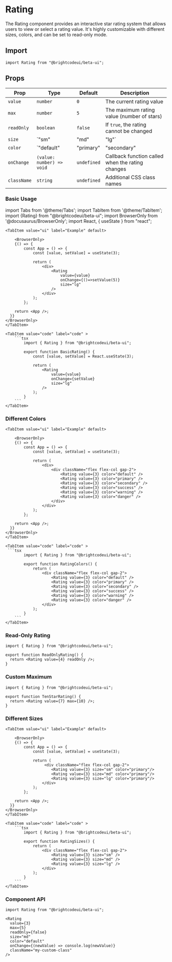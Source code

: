 # Rating

The Rating component provides an interactive star rating system that allows users to view or select a rating value. It's highly customizable with different sizes, colors, and can be set to read-only mode.

## Import

```tsx
import Rating from "@brightcodeui/beta-ui";
```

## Props

| Prop | Type | Default | Description
|-----|-----|-----|-----
| `value` | `number` | `0` | The current rating value
| `max` | `number` | `5` | The maximum rating value (number of stars)
| `readOnly` | `boolean` | `false` | If `true`, the rating cannot be changed
| `size` | `"sm" | "md" | "lg"` | `"md"` | The size of the rating stars
| `color` | `"default" | "primary" | "secondary" | "success" | "warning" | "danger"` | `"default"` | The color theme of the rating stars
| `onChange` | `(value: number) => void` | `undefined` | Callback function called when the rating changes
| `className` | `string` | `undefined` | Additional CSS class names


### Basic Usage

import Tabs from '@theme/Tabs';
import TabItem from '@theme/TabItem';
import {Rating} from  "@brightcodeui/beta-ui";
import BrowserOnly from '@docusaurus/BrowserOnly';
import React, { useState } from "react";

<Tabs>

    <TabItem value="ui" label="Example" default>

        <BrowserOnly>
        {() => {
            const App = () => {
                const [value, setValue] = useState(3);
                
                return (
                    <div>
                        <Rating 
                            value={value} 
                            onChange={()=>setValue(5)} 
                            size="lg"
                        />
                    </div>
                );
            };

        return <App />;
      }}
    </BrowserOnly>
    </TabItem>

    <TabItem value="code" label="code" >
        ```tsx
            import { Rating } from "@brightcodeui/beta-ui";

            export function BasicRating() {
                const [value, setValue] = React.useState(3);
                
                return (
                    <Rating 
                        value={value} 
                        onChange={setValue} 
                        size="lg"
                    />
                );
            }
        ```
    </TabItem>
</Tabs>


### Different Colors


<Tabs>

    <TabItem value="ui" label="Example" default>

        <BrowserOnly>
        {() => {
            const App = () => {
                const [value, setValue] = useState(3);
                
                return (
                    <div>
                        <div className="flex flex-col gap-2">
                            <Rating value={3} color="default" />
                            <Rating value={3} color="primary" />
                            <Rating value={3} color="secondary" />
                            <Rating value={3} color="success" />
                            <Rating value={3} color="warning" />
                            <Rating value={3} color="danger" />
                        </div>
                    </div>
                );
            };

        return <App />;
      }}
    </BrowserOnly>
    </TabItem>

    <TabItem value="code" label="code" >
     ```tsx
            import { Rating } from "@brightcodeui/beta-ui";

            export function RatingColors() {
                return (
                    <div className="flex flex-col gap-2">
                        <Rating value={3} color="default" />
                        <Rating value={3} color="primary" />
                        <Rating value={3} color="secondary" />
                        <Rating value={3} color="success" />
                        <Rating value={3} color="warning" />
                        <Rating value={3} color="danger" />
                    </div>
                );
            }
        ```
    </TabItem>
</Tabs>




### Read-Only Rating


```tsx
import { Rating } from "@brightcodeui/beta-ui";

export function ReadOnlyRating() {
  return <Rating value={4} readOnly />;
}
```


### Custom Maximum

```tsx
import { Rating } from "@brightcodeui/beta-ui";

export function TenStarRating() {
  return <Rating value={7} max={10} />;
}
```

### Different Sizes

<Tabs>

    <TabItem value="ui" label="Example" default>

        <BrowserOnly>
        {() => {
            const App = () => {
                const [value, setValue] = useState(3);
                
                return (
                     <div className="flex flex-col gap-2">
                        <Rating value={3} size="sm" color="primary"/>
                        <Rating value={3} size="md" color="primary"/>
                        <Rating value={3} size="lg" color="primary"/>
                    </div>
                );
            };

        return <App />;
      }}
    </BrowserOnly>
    </TabItem>

    <TabItem value="code" label="code" >
        ```tsx
            import { Rating } from "@brightcodeui/beta-ui";

            export function RatingSizes() {
                return (
                    <div className="flex flex-col gap-2">
                        <Rating value={3} size="sm" />
                        <Rating value={3} size="md" />
                        <Rating value={3} size="lg" />
                    </div>
                );
            }
        ```
    </TabItem>
</Tabs>



### Component API

```tsx
import Rating from "@brightcodeui/beta-ui";

<Rating
  value={3}
  max={5}
  readOnly={false}
  size="md"
  color="default"
  onChange={(newValue) => console.log(newValue)}
  className="my-custom-class"
/>
```